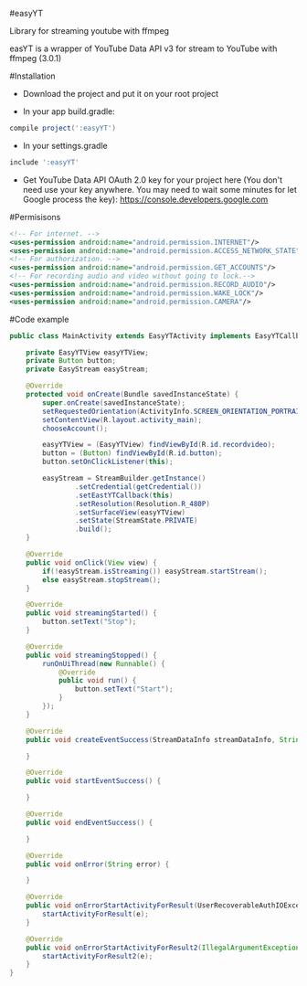 #easyYT

Library for streaming youtube with ffmpeg

easYT is a wrapper of YouTube Data API v3 for stream to YouTube with ffmpeg (3.0.1)

#Installation

- Download the project and put it on your root project

- In your app build.gradle:

```gradle
compile project(':easyYT')

```
  - In your settings.gradle

```gradle
include ':easyYT'
```
- Get YouTube Data API OAuth 2.0 key for your project here (You don't need use your key anywhere. You may need to wait some      minutes for let Google process the key):
  https://console.developers.google.com

#Permisisons

```xml
<!-- For internet. -->
<uses-permission android:name="android.permission.INTERNET"/>
<uses-permission android:name="android.permission.ACCESS_NETWORK_STATE"/>
<!-- For authorization. -->
<uses-permission android:name="android.permission.GET_ACCOUNTS"/>
<!-- For recording audio and video without going to lock.-->
<uses-permission android:name="android.permission.RECORD_AUDIO"/>
<uses-permission android:name="android.permission.WAKE_LOCK"/>
<uses-permission android:name="android.permission.CAMERA"/>
```
#Code example

```java
public class MainActivity extends EasyYTActivity implements EasyYTCallback, Button.OnClickListener {

    private EasyYTView easyYTView;
    private Button button;
    private EasyStream easyStream;

    @Override
    protected void onCreate(Bundle savedInstanceState) {
        super.onCreate(savedInstanceState);
        setRequestedOrientation(ActivityInfo.SCREEN_ORIENTATION_PORTRAIT);
        setContentView(R.layout.activity_main);
        chooseAccount();

        easyYTView = (EasyYTView) findViewById(R.id.recordvideo);
        button = (Button) findViewById(R.id.button);
        button.setOnClickListener(this);

        easyStream = StreamBuilder.getInstance()
                .setCredential(getCredential())
                .setEastYTCallback(this)
                .setResolution(Resolution.R_480P)
                .setSurfaceView(easyYTView)
                .setState(StreamState.PRIVATE)
                .build();
    }

    @Override
    public void onClick(View view) {
        if(!easyStream.isStreaming()) easyStream.startStream();
        else easyStream.stopStream();
    }

    @Override
    public void streamingStarted() {
        button.setText("Stop");
    }

    @Override
    public void streamingStopped() {
        runOnUiThread(new Runnable() {
            @Override
            public void run() {
                button.setText("Start");
            }
        });
    }

    @Override
    public void createEventSuccess(StreamDataInfo streamDataInfo, String endPoint) {

    }

    @Override
    public void startEventSuccess() {

    }

    @Override
    public void endEventSuccess() {

    }

    @Override
    public void onError(String error) {

    }

    @Override
    public void onErrorStartActivityForResult(UserRecoverableAuthIOException e) {
        startActivityForResult(e);
    }

    @Override
    public void onErrorStartActivityForResult2(IllegalArgumentException e) {
        startActivityForResult2(e);
    }
}
```
